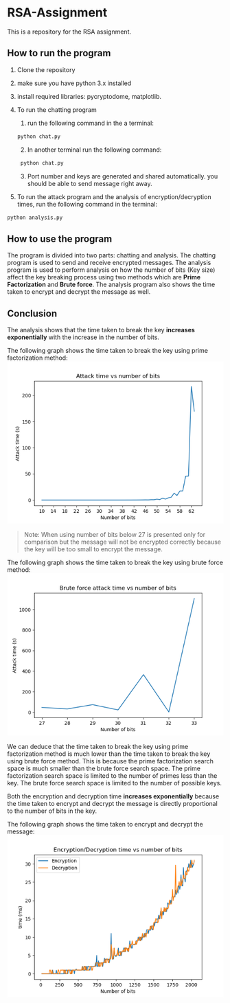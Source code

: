 # RSA-Assignment

This is a repository for the RSA assignment.

## How to run the program

1. Clone the repository
2. make sure you have python 3.x installed
3. install required libraries: pycryptodome, matplotlib.
4. To run the chatting program

   1. run the following command in the a terminal:

   ```bash
   python chat.py
   ```

   2. In another terminal run the following command:

   ```bash
    python chat.py
   ```

   3. Port number and keys are generated and shared automatically. you should be able to send message right away.

5. To run the attack program and the analysis of encryption/decryption times, run the following command in the terminal:

```bash
python analysis.py
```

## How to use the program

The program is divided into two parts: chatting and analysis. The chatting program is used to send and receive encrypted messages. The analysis program is used to perform analysis on how the number of bits (Key size) affect the key breaking process using two methods which are **Prime Factorization** and **Brute force**. The analysis program also shows the time taken to encrypt and decrypt the message as well.

## Conclusion

The analysis shows that the time taken to break the key **increases exponentially** with the increase in the number of bits.

The following graph shows the time taken to break the key using prime factorization method:
![attack_time](attack_time.png)

> Note: When using number of bits below 27 is presented only for comparison but the message will not be encrypted correctly because the key will be too small to encrypt the message.

The following graph shows the time taken to break the key using brute force method:
![brute_force_attack_time](brute_force_attack_time.png)

We can deduce that the time taken to break the key using prime factorization method is much lower than the time taken to break the key using brute force method. This is because the prime factorization search space is much smaller than the brute force search space. The prime factorization search space is limited to the number of primes less than the key. The brute force search space is limited to the number of possible keys.

Both the encryption and decryption time **increases exponentially** because the time taken to encrypt and decrypt the message is directly proportional to the number of bits in the key.

The following graph shows the time taken to encrypt and decrypt the message:
![(encryption_decryption_time](encryption_decryption_time.png)
